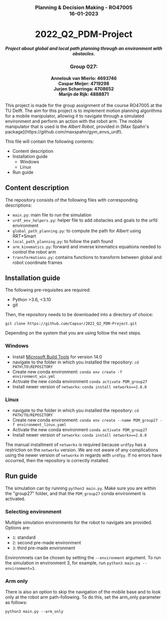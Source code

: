 ### <div align='center'> Planning & Decision Making - RO47005 <br/> 16-01-2023 </div>

# <div align='center'> 2022_Q2_PDM-Project </div>
#### <div align='center'><i>Project about global and local path planning through an environment with obstacles. </i></div>

### <div align ='center'> Group 027:</div>
#### <div align='center'>Annelouk van Mierlo: 4693746 </br> Caspar Meijer: 4719298 </br> Jurjen Scharringa: 4708652 </br> Marijn de Rijk: 4888871 </div>

<div> This project is made for the group assignment of the course RO47005 at the TU Delft. 
The aim for this project is to implement motion planning algorithms for a mobile manipulator, allowing it to navigate through a simulated environment and perform an action with the robot arm.
The mobile manipulator that is used is the <i>Albert Robot</i>, provided in [Max Spahn's package](https://github.com/maxspahn/gym_envs_urdf).
</div>

This file will contain the following contents:
- Content description
- Installation guide
  - Windows
  - Linux
- Run guide

## Content description
The repository consists of the following files with corresponding descriptions:
- ```main.py```: main file to run the simulation
- ```urdf_env_helpers.py```: helper file to add obstacles and goals to the urfd environment
- ```global_path_planning.py```: to compute the path for <i>Albert</i> using RRT*Smart
- ```local_path_planning.py```: to follow the path found
- ```arm_kinematics.py```: forward and inverse kinematics equations needed to control the robot arm
- ``transformations.py``: contains functions to transform between global and robot coordinate frames
  
 
## Installation guide
The following pre-requisites are required:
- Python >3.6, <3.10
- git

Then, the repository needs to be downloaded into a directory of choice:
```
git clone https://github.com/Capsar/2022_Q2_PDM-Project.git
```
Depending on the system that you are using follow the next steps. 

### Windows
- Install [Microsoft Build Tools](https://visualstudio.microsoft.com/downloads/?q=build+tools) for version 14.0
- navigate to the folder in which you installed the repository: ``cd PATH\TO\REPOSITORY``
- Create new conda environment: ```conda env create -f environment_win.yml```
- Activate the new conda environment ```conda activate PDM_group27```
- Install newer version of ```networkx```: ```conda install networkx==2.8.8```

### Linux
- navigate to the folder in which you installed the repository: ``cd PATH/TO/REPOSITORY``
- Create new conda environment: ```conda env create --name PDM_group27 -f environment_linux.yaml```
- Activate the new conda environment ```conda activate PDM_group27```
- Install newer version of ```networkx```: ```conda install networkx==2.8.8```

The manual installment of ```networkx``` is required because ```urdfpy``` has a restriction on the ```networkx``` version. We are not aware of any complications using the newer version of ```networkx``` in regards with ```urdfpy```.
If no errors have occurred, then the repository is correctly installed. 

## Run guide
The simulation can by running ``python3 main.py``.  Make sure you are within the "group27" folder, and that the ```PDM_group27``` conda environment is activated.

### Selecting environment
Multiple simulation environments for the robot to navigate are provided. Options are:
- ```1```: standard
- ```2```: second pre-made environment
- ```3```: third pre-made environment

Environmnets can be chosen by setting the ```--environment``` argument.  To run the simulation in environment 3, for example, run ``python3 main.py --environment=3``.

### Arm only
There is also an option to skip the navigation of the mobile base and to look only at the robot arm path-following.  To do this, set the arm_only parameter as follows:

``python3 main.py --arm_only``

